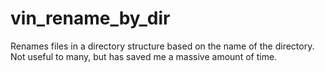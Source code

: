 vin_rename_by_dir
=================

Renames files in a directory structure based on the name of the directory. Not useful to many, but has saved me a massive amount of time.
